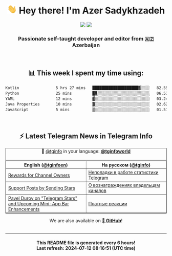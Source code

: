 <div align="center">
	<div>
		<h1>
      <img src="./assets/hi.gif" width="30px"> Hey there! I'm Azer Sadykhzadeh
    </h1>
    <img height="18" src="https://komarev.com/ghpvc/?username=sadykhzadeh&label=Views&color=2081c1&style=flat-square" />
		<a href="https://wakatime.com/Azer"> <img height="18" src="https://wakatime.com/badge/user/f80ae27a-c328-426f-a381-bc84136e2dd6.svg" /> </a>
    <h3>
      Passionate self-taught developer and editor from 🇦🇿 Azerbaijan
    </h3>
  </div>
  <br>

<h2>📊 This week I spent my time using:</h2>

<!--START_SECTION:waka-->

```txt
Kotlin                5 hrs 27 mins   ████████████████████▓░░░░   82.55 %
Python                25 mins         █▓░░░░░░░░░░░░░░░░░░░░░░░   06.51 %
YAML                  12 mins         ▓░░░░░░░░░░░░░░░░░░░░░░░░   03.24 %
Java Properties       10 mins         ▓░░░░░░░░░░░░░░░░░░░░░░░░   02.62 %
JavaScript            5 mins          ▒░░░░░░░░░░░░░░░░░░░░░░░░   01.51 %
```

<!--END_SECTION:waka-->

<br>

<h2>⚡️ Latest Telegram News in Telegram Info</h2>
  <table border>
		<tr>
			<th width="50%">English (<a href="https://t.me/tginfoen">@tginfoen</a>)</th>
			<th>На русском (<a href="https://t.me/tginfo">@tginfo</a>)</th>
		</tr>
		<caption>🚩 <a href="https://t.me/tginfo">@tginfo</a> in your language: <a href="https://t.me/tginfoworld"><b>@tginfoworld</b></a><caption/>
  <tr><td><a href="https://t.me/tginfoen/1940">Rewards for Channel Owners</a></td>
    <td><a href="https://t.me/tginfo/4056">Неполадки в работе статистики Telegram</a></td></tr><tr><td><a href="https://t.me/tginfoen/1939">Support Posts by Sending Stars</a></td>
    <td><a href="https://t.me/tginfo/4055">О вознаграждениях владельцам каналов</a></td></tr><tr><td><a href="https://t.me/tginfoen/1938">Pavel Durov on "Telegram Stars" and Upcoming Mini-App Bar Enhancements</a></td>
    <td><a href="https://t.me/tginfo/4054">Платные реакции</a></td></tr>
</table>
We are also available on <a href="https://github.com/tginfo"><b>🐙 GitHub</b></a>!
</div>

<br>
<hr>
<h4 align="center">This README file is generated <b>every 6 hours</b>!</br>Last refresh: <b>2024-07-12 08:16:51 (UTC time)</b></h4>
